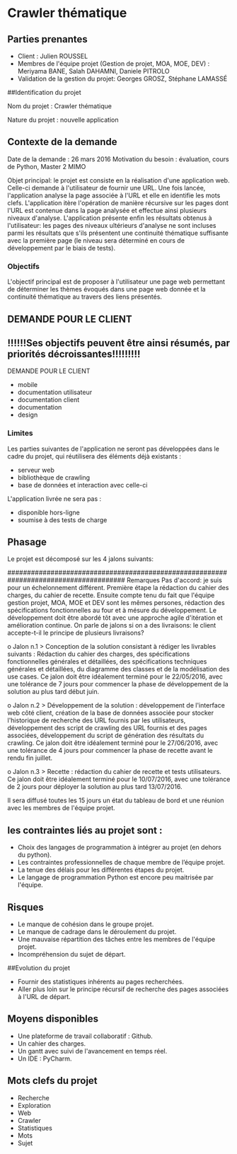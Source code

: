 # Crawler thématique

## Parties prenantes

* Client : Julien ROUSSEL
* Membres de l'équipe projet (Gestion de projet, MOA, MOE, DEV) : Meriyama BANE, Salah DAHAMNI, Daniele PITROLO
* Validation de la gestion du projet: Georges GROSZ, Stéphane LAMASSÉ

##Identification du projet

Nom du projet : Crawler thématique

Nature du projet : nouvelle application 

## Contexte de la demande

Date de la demande : 26 mars 2016
Motivation du besoin : évaluation, cours de Python, Master 2 MIMO

Objet principal: le projet est consiste en la réalisation d'une application web.
Celle-ci demande à l'utilisateur de fournir une URL. Une fois lancée, l'application analyse la page associée à l'URL et elle en identifie les mots clefs.
L'application itère l'opération de manière récursive sur les pages dont l'URL est contenue dans la page analysée et effectue ainsi plusieurs niveaux d'analyse.
L'application présente enfin les résultats obtenus à l'utilisateur: les pages des niveaux ultérieurs d'analyse ne sont incluses parmi les résultats que s'ils présentent une continuité thématique suffisante avec la première page (le niveau sera déterminé en cours de développement par le biais de tests).

### Objectifs

L'objectif principal est de proposer à l'utilisateur une page web permettant de déterminer les thèmes évoqués dans une page web donnée et la continuité thématique au travers des liens présentés.

DEMANDE POUR LE CLIENT
------------------------------------------------------------------------------------
!!!!!!Ses objectifs peuvent être ainsi résumés, par priorités décroissantes!!!!!!!!!
------------------------------------------------------------------------------------
DEMANDE POUR LE CLIENT

* mobile
* documentation utilisateur
* documentation client
* documentation
* design


### Limites

Les parties suivantes de l'application ne seront pas développées dans le cadre du projet, qui réutilisera des éléments déjà existants :

* serveur web
* bibliothèque de crawling
* base de données et interaction avec celle-ci

L'application livrée ne sera pas :

* disponible hors-ligne
* soumise à des tests de charge

## Phasage

Le projet est décomposé sur les 4 jalons suivants:


######################################################################################
				Remarques
Pas d'accord: je suis pour un échelonnement différent. Première étape la rédaction du cahier des charges, du cahier de recette.
Ensuite compte tenu du fait que l'équipe gestion projet, MOA, MOE et DEV sont les mêmes persones, rédaction des spécifications fonctionnelles au four et à mésure du développement. Le développement doit être abordé tôt avec une approche agile d'itération et amélioration continue.
On parle de jalons si on a des livraisons: le client accepte-t-il le principe de plusieurs livraisons?


o Jalon n.1 > Conception de la  solution
consistant à rédiger les livrables suivants : Rédaction du cahier des charges, des spécifications fonctionnelles générales et détaillées, des spécifications techniques générales et détaillées, du diagramme des classes et de la modélisation des use cases.
Ce jalon doit être idéalement terminé pour le 22/05/2016, avec une tolérance de 7 jours pour commencer la phase de développement de la solution au plus tard début juin.

o Jalon n.2 > Développement de la solution : développement de l'interface web côté client, création de la base de données associée pour stocker l'historique de recherche des URL fournis par les utilisateurs, développement des script de crawling des URL fournis et des pages associées, développement du script de génération des résultats du crawling.
Ce jalon doit être idéalement terminé pour le 27/06/2016, avec une tolérance de 4 jours pour commencer la phase de recette avant le rendu fin juillet.

o Jalon n.3 > Recette : rédaction du cahier de recette et tests utilisateurs.
Ce jalon doit être idéalement terminé pour le 10/07/2016, avec une tolérance de 2 jours pour déployer la solution au plus tard 13/07/2016.

Il sera diffusé toutes les 15 jours un état du tableau de bord et une réunion avec les membres de l'équipe projet.


## les contraintes liés au projet sont :

* Choix des langages de programmation à intégrer au projet (en dehors du python).
* Les contraintes professionnelles de chaque membre de l’équipe projet.
* La tenue des délais pour les différentes étapes du projet.
* Le langage de programmation Python est encore peu maitrisée par l'équipe.


## Risques

* Le manque de cohésion dans le groupe projet.
* Le manque de cadrage dans le déroulement du projet.
* Une mauvaise répartition des tâches entre les membres de l'équipe projet.
* Incompréhension du sujet de départ.

##Evolution du projet 

* Fournir des statistiques inhérents au pages recherchées.
* Aller plus loin sur le principe récursif de recherche des pages associées à l'URL de départ.

## Moyens disponibles

* Une plateforme de travail collaboratif : Github.
* Un cahier des charges.
* Un gantt avec suivi de l'avancement en temps réel.
* Un IDE : PyCharm.

## Mots clefs du projet

* Recherche
* Exploration
* Web
* Crawler
* Statistiques
* Mots
* Sujet
